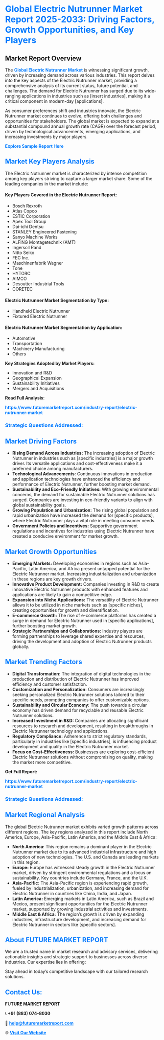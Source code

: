 <h1 style="color: #007BFF;">Global Electric Nutrunner Market Report 2025-2033: Driving Factors, Growth Opportunities, and Key Players</h1>

<section id="overview">
<h2>Market Report Overview</h2>
<p>The <a href="https://www.futuremarketreport.com/industry-report/electric-nutrunner-market" style="color: #007BFF; text-decoration: none;"><strong>Global Electric Nutrunner Market</strong></a> is witnessing significant growth, driven by increasing demand across various industries. This report delves into the key aspects of the Electric Nutrunner market, providing a comprehensive analysis of its current status, future potential, and challenges. The demand for Electric Nutrunner has surged due to its wide-ranging applications in industries such as [insert industries], making it a critical component in modern-day [applications].</p>
<p>As consumer preferences shift and industries innovate, the Electric Nutrunner market continues to evolve, offering both challenges and opportunities for stakeholders. The global market is expected to expand at a substantial compound annual growth rate (CAGR) over the forecast period, driven by technological advancements, emerging applications, and increasing investments by major players.</p>
</section>

<section id="overview">
<p><a href="https://www.futuremarketreport.com/request-sample/reportId=28180" style="color: #007BFF; text-decoration: none;"><strong>Explore Sample Report Here</strong></a></p>
</section>

<section id="key-players">
<h2 style="color: #007BFF;">Market Key Players Analysis</h2>
<p>The Electric Nutrunner market is characterized by intense competition among key players striving to capture a larger market share. Some of the leading companies in the market include:</p>
<h4>Key Players Covered in the Electric Nutrunner Report:</h4>
<ul><li>Bosch Rexroth</li><li>Atlas Copco</li><li>ESTIC Corporation</li><li>Apex Tool Group</li><li>Dai-ichi Dentsu</li><li>STANLEY Engineered Fastening</li><li>Sanyo Machine Works</li><li>ALFING Montagetechnik (AMT)</li><li>Ingersoll Rand</li><li>Nitto Seiko</li><li>FEC Inc.</li><li>Maschinenfabrik Wagner</li><li>Tone</li><li>HYTORC</li><li>AIMCO</li><li>Desoutter Industrial Tools</li><li>CORETEC</li></ul>
<h4>Electric Nutrunner Market Segmentation by Type:</h4>
<ul><li>Handheld Electric Nutrunner</li><li>Fixtured Electric Nutrunner</li></ul>

<h4>Electric Nutrunner Market Segmentation by Application:</h4>
<ul><li>Automotive</li><li>Transportation</li><li>Machinery Manufacturing</li><li>Others</li></ul>
<p><strong>Key Strategies Adopted by Market Players:</strong></p>
<ul>
<li>Innovation and R&D</li>
<li>Geographical Expansion</li>
<li>Sustainability Initiatives</li>
<li>Mergers and Acquisitions</li>
</ul>
</section>

<section>
<p><strong>Read Full Analysis: </strong></p><a href="https://www.futuremarketreport.com/industry-report/electric-nutrunner-market" style="color: #007BFF; text-decoration: none;"><strong>https://www.futuremarketreport.com/industry-report/electric-nutrunner-market</strong></a>
<h3 style="color: #007BFF;">Strategic Questions Addressed:</h3>
</section>

<section id="driving-factors">
<h2 style="color: #007BFF;">Market Driving Factors</h2>
<ul>
<li><strong>Rising Demand Across Industries:</strong> The increasing adoption of Electric Nutrunner in industries such as [specific industries] is a major growth driver. Its versatile applications and cost-effectiveness make it a preferred choice among manufacturers.</li>
<li><strong>Technological Advancements:</strong> Continuous innovations in production and application technologies have enhanced the efficiency and performance of Electric Nutrunner, further boosting market demand.</li>
<li><strong>Sustainability and Eco-Friendly Initiatives:</strong> With growing environmental concerns, the demand for sustainable Electric Nutrunner solutions has surged. Companies are investing in eco-friendly variants to align with global sustainability goals.</li>
<li><strong>Growing Population and Urbanization:</strong> The rising global population and rapid urbanization have increased the demand for [specific products], where Electric Nutrunner plays a vital role in meeting consumer needs.</li>
<li><strong>Government Policies and Incentives:</strong> Supportive government regulations and incentives for industries using Electric Nutrunner have created a conducive environment for market growth.</li>
</ul>
</section>

<section id="growth-opportunities">
<h2 style="color: #007BFF;">Market Growth Opportunities</h2>
<ul>
<li><strong>Emerging Markets:</strong> Developing economies in regions such as Asia-Pacific, Latin America, and Africa present untapped potential for the Electric Nutrunner market. Increasing industrialization and urbanization in these regions are key growth drivers.</li>
<li><strong>Innovative Product Development:</strong> Companies investing in R&D to create innovative Electric Nutrunner products with enhanced features and applications are likely to gain a competitive edge.</li>
<li><strong>Expansion into Niche Applications:</strong> The versatility of Electric Nutrunner allows it to be utilized in niche markets such as [specific niches], creating opportunities for growth and diversification.</li>
<li><strong>E-commerce Growth:</strong> The rise of e-commerce platforms has created a surge in demand for Electric Nutrunner used in [specific applications], further boosting market growth.</li>
<li><strong>Strategic Partnerships and Collaborations:</strong> Industry players are forming partnerships to leverage shared expertise and resources, driving the development and adoption of Electric Nutrunner products globally.</li>
</ul>
</section>

<section id="trending-factors">
<h2 style="color: #007BFF;">Market Trending Factors</h2>
<ul>
<li><strong>Digital Transformation:</strong> The integration of digital technologies in the production and distribution of Electric Nutrunner has improved efficiency and customer satisfaction.</li>
<li><strong>Customization and Personalization:</strong> Consumers are increasingly seeking personalized Electric Nutrunner solutions tailored to their specific needs, prompting companies to offer customizable options.</li>
<li><strong>Sustainability and Circular Economy:</strong> The push towards a circular economy has driven demand for recyclable and reusable Electric Nutrunner solutions.</li>
<li><strong>Increased Investment in R&D:</strong> Companies are allocating significant resources to research and development, resulting in breakthroughs in Electric Nutrunner technology and applications.</li>
<li><strong>Regulatory Compliance:</strong> Adherence to strict regulatory standards, particularly in industries like [specific industries], is influencing product development and quality in the Electric Nutrunner market.</li>
<li><strong>Focus on Cost-Effectiveness:</strong> Businesses are exploring cost-efficient Electric Nutrunner solutions without compromising on quality, making the market more competitive.</li>
</ul>
</section>

<section>
<p><strong>Get Full Report: </strong></p><a href="https://www.futuremarketreport.com/industry-report/electric-nutrunner-market" style="color: #007BFF; text-decoration: none;"><strong>https://www.futuremarketreport.com/industry-report/electric-nutrunner-market</strong></a>
<h3 style="color: #007BFF;">Strategic Questions Addressed:</h3>
</section>


<section id="regional-analysis">
<h2 style="color: #007BFF;">Market Regional Analysis</h2>
<p>The global Electric Nutrunner market exhibits varied growth patterns across different regions. The key regions analyzed in this report include North America, Europe, Asia-Pacific, Latin America, and the Middle East & Africa:</p>
<ul>
<li><strong>North America:</strong> This region remains a dominant player in the Electric Nutrunner market due to its advanced industrial infrastructure and high adoption of new technologies. The U.S. and Canada are leading markets in this region.</li>
<li><strong>Europe:</strong> Europe has witnessed steady growth in the Electric Nutrunner market, driven by stringent environmental regulations and a focus on sustainability. Key countries include Germany, France, and the U.K.</li>
<li><strong>Asia-Pacific:</strong> The Asia-Pacific region is experiencing rapid growth, fueled by industrialization, urbanization, and increasing demand for Electric Nutrunner in countries like China, India, and Japan.</li>
<li><strong>Latin America:</strong> Emerging markets in Latin America, such as Brazil and Mexico, present significant opportunities for the Electric Nutrunner market, supported by growing industrial activities and investments.</li>
<li><strong>Middle East & Africa:</strong> The region’s growth is driven by expanding industries, infrastructure development, and increasing demand for Electric Nutrunner in sectors like [specific sectors].</li>
</ul>
</section>

<footer>
<h2 style="color: #007BFF;">About FUTURE MARKET REPORT</h2>
<p>We are a trusted name in market research and advisory services, delivering actionable insights and strategic support to businesses across diverse industries. Our expertise lies in offering:</p>

<p>Stay ahead in today’s competitive landscape with our tailored research solutions.</p>

<h2 style="color: #007BFF;">Contact Us:</h2>
<p><strong>FUTURE MARKET REPORT</strong></p>
<p>📞 <strong>+91 (883) 074-8030</strong></p>
<p>📧 <strong><a href="mailto:help@futuremarketreport.com" style="color: #007BFF;">help@futuremarketreport.com</a></strong></p>
<p>🌐 <strong><a href="https://www.futuremarketreport.com/" style="color: #007BFF;">Visit Our Website</a></strong></p>
</footer>